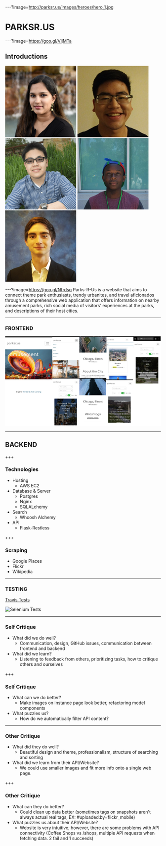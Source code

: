 ---?image=http://parksr.us/images/heroes/hero_1.jpg
# PARKSR.US

---?image=https://goo.gl/VijMTa

## Introductions
<img src="https://raw.githubusercontent.com/aish12/parksrus/master/frontend/parksrus-frontend/build/images/avatars/aish.jpg" width=230 height=230/> <img src="https://raw.githubusercontent.com/aish12/parksrus/master/frontend/parksrus-frontend/build/images/avatars/ben.jpg" width=230 height=230/> <img src="https://raw.githubusercontent.com/aish12/parksrus/master/frontend/parksrus-frontend/build/images/avatars/daniel.png" width=230 height=230/>
<img src="https://raw.githubusercontent.com/aish12/parksrus/master/frontend/parksrus-frontend/build/images/avatars/denalex.jpg" width=230 height=230/> <img src="https://raw.githubusercontent.com/aish12/parksrus/master/frontend/parksrus-frontend/build/images/avatars/trenton.jpg" width=230 height=230/>

---?image=https://goo.gl/Nfrdsq
Parks-R-Us is a website that aims to connect theme park enthusiasts, trendy urbanites, and travel aficionados through a comprehensive web application that offers information on nearby amusement parks, rich social media of visitors' experiences at the parks, and descriptions of their host cities.

---

### FRONTEND

![parksr.us UI](https://github.com/aish12/parksrus/raw/master/images/mobile-hero.jpg)

---

## BACKEND

+++

### Technologies

- Hosting
    - AWS EC2
- Database & Server
    - Postgres
    - Nginx
    - SQLALchemy
- Search
    - Whoosh Alchemy
- API
    - Flask-Restless

+++

### Scraping

- Google Places
- Flickr
- Wikipedia

---

### TESTING

[Travis Tests](https://travis-ci.org/aish12/parksrus)

![Selenium Tests](https://i.imgur.com/eHhmQJi.png)

---

### Self Critique
- What did we do well?
    - Communication, design, GitHub issues, communication between frontend and backend
- What did we learn?
    - Listening to feedback from others, prioritizing tasks, how to critique others and ourselves

+++
### Self Critique

- What can we do better?
    - Make images on instance page look better, refactoring model components
- What puzzles us?
    - How do we automatically filter API content?

---

### Other Critique
- What did they do well?
    - Beautiful design and theme, professionalism, structure of searching and sorting
- What did we learn from their API/Website?
    - We could use smaller images and fit more info onto a single web page. 

+++

### Other Critique
- What can they do better?
    - Could clean up data better (sometimes tags on snapshots aren't always actual real tags, EX: #uploaded:by=flickr_mobile) 
- What puzzles us about their API/Website?
    - Website is very intuitive; however, there are some problems with API connectivity (Coffee Shops vs /shops, multiple API requests when fetching data. 2 fail and 1 succeeds)
